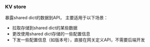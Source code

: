 ### KV store

暴露shared dict的数据到API， 主要适用于以下场景：

- 拉取存储到shared dict的某些数据
- 更改使用shared dict存储的一些配置信息
- 下发一些配置信息（如版本号），直接在网关定义API，不需要后端开发
